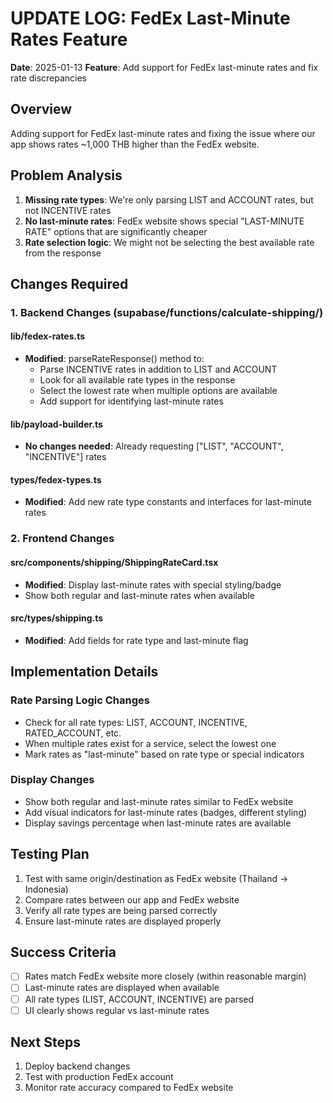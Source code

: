# UPDATE LOG: FedEx Last-Minute Rates Feature
**Date**: 2025-01-13
**Feature**: Add support for FedEx last-minute rates and fix rate discrepancies

## Overview
Adding support for FedEx last-minute rates and fixing the issue where our app shows rates ~1,000 THB higher than the FedEx website.

## Problem Analysis
1. **Missing rate types**: We're only parsing LIST and ACCOUNT rates, but not INCENTIVE rates
2. **No last-minute rates**: FedEx website shows special "LAST-MINUTE RATE" options that are significantly cheaper
3. **Rate selection logic**: We might not be selecting the best available rate from the response

## Changes Required

### 1. Backend Changes (supabase/functions/calculate-shipping/)

#### lib/fedex-rates.ts
- **Modified**: parseRateResponse() method to:
  - Parse INCENTIVE rates in addition to LIST and ACCOUNT
  - Look for all available rate types in the response
  - Select the lowest rate when multiple options are available
  - Add support for identifying last-minute rates

#### lib/payload-builder.ts
- **No changes needed**: Already requesting ["LIST", "ACCOUNT", "INCENTIVE"] rates

#### types/fedex-types.ts
- **Modified**: Add new rate type constants and interfaces for last-minute rates

### 2. Frontend Changes

#### src/components/shipping/ShippingRateCard.tsx
- **Modified**: Display last-minute rates with special styling/badge
- Show both regular and last-minute rates when available

#### src/types/shipping.ts
- **Modified**: Add fields for rate type and last-minute flag

## Implementation Details

### Rate Parsing Logic Changes
- Check for all rate types: LIST, ACCOUNT, INCENTIVE, RATED_ACCOUNT, etc.
- When multiple rates exist for a service, select the lowest one
- Mark rates as "last-minute" based on rate type or special indicators

### Display Changes
- Show both regular and last-minute rates similar to FedEx website
- Add visual indicators for last-minute rates (badges, different styling)
- Display savings percentage when last-minute rates are available

## Testing Plan
1. Test with same origin/destination as FedEx website (Thailand → Indonesia)
2. Compare rates between our app and FedEx website
3. Verify all rate types are being parsed correctly
4. Ensure last-minute rates are displayed properly

## Success Criteria
- [ ] Rates match FedEx website more closely (within reasonable margin)
- [ ] Last-minute rates are displayed when available
- [ ] All rate types (LIST, ACCOUNT, INCENTIVE) are parsed
- [ ] UI clearly shows regular vs last-minute rates

## Next Steps
1. Deploy backend changes
2. Test with production FedEx account
3. Monitor rate accuracy compared to FedEx website
